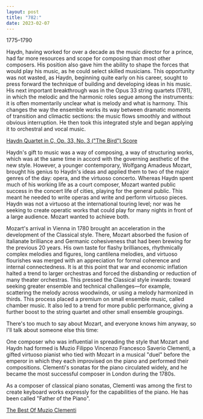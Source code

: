 ```yaml
---
layout: post
title: "782:"
date: 2023-02-07
---
```


1775–1790

Haydn, having worked for over a decade as the music director for a prince, had far more resources and scope for composing than most other composers. His position also gave him the ability to shape the forces that would play his music, as he could select skilled musicians. This opportunity was not wasted, as Haydn, beginning quite early on his career, sought to press forward the technique of building and developing ideas in his music. His next important breakthrough was in the Opus 33 string quartets (1781), in which the melodic and the harmonic roles segue among the instruments: it is often momentarily unclear what is melody and what is harmony. This changes the way the ensemble works its way between dramatic moments of transition and climactic sections: the music flows smoothly and without obvious interruption. He then took this integrated style and began applying it to orchestral and vocal music.

[Haydn Quartet in C, Op. 33, No. 3 ("The Bird") Score](https://youtu.be/xiO8cihJBwg)

Haydn's gift to music was a way of composing, a way of structuring works, which was at the same time in accord with the governing aesthetic of the new style. However, a younger contemporary, Wolfgang Amadeus Mozart, brought his genius to Haydn's ideas and applied them to two of the major genres of the day: opera, and the virtuoso concerto. Whereas Haydn spent much of his working life as a court composer, Mozart wanted public success in the concert life of cities, playing for the general public. This meant he needed to write operas and write and perform virtuoso pieces. Haydn was not a virtuoso at the international touring level; nor was he seeking to create operatic works that could play for many nights in front of a large audience. Mozart wanted to achieve both.

Mozart's arrival in Vienna in 1780 brought an acceleration in the development of the Classical style. There, Mozart absorbed the fusion of Italianate brilliance and Germanic cohesiveness that had been brewing for the previous 20 years. His own taste for flashy brilliances, rhythmically complex melodies and figures, long cantilena melodies, and virtuoso flourishes was merged with an appreciation for formal coherence and internal connectedness. It is at this point that war and economic inflation halted a trend to larger orchestras and forced the disbanding or reduction of many theater orchestras. This pressed the Classical style inwards: toward seeking greater ensemble and technical challenges—for example, scattering the melody across woodwinds, or using a melody harmonized in thirds. This process placed a premium on small ensemble music, called chamber music. It also led to a trend for more public performance, giving a further boost to the string quartet and other small ensemble groupings.

There's too much to say about Mozart, and everyone knows him anyway, so I'll talk about someone else this time:

One composer who was influential in spreading the style that Mozart and Haydn had formed is Muzio Filippo Vincenzo Francesco Saverio Clementi, a gifted virtuoso pianist who tied with Mozart in a musical "duel" before the emperor in which they each improvised on the piano and performed their compositions. Clementi's sonatas for the piano circulated widely, and he became the most successful composer in London during the 1780s.

As a composer of classical piano sonatas, Clementi was among the first to create keyboard works expressly for the capabilities of the piano. He has been called "Father of the Piano".  
   
[The Best Of Muzio Clementi](https://youtu.be/NtHuenN1Hs4?t=4459)
